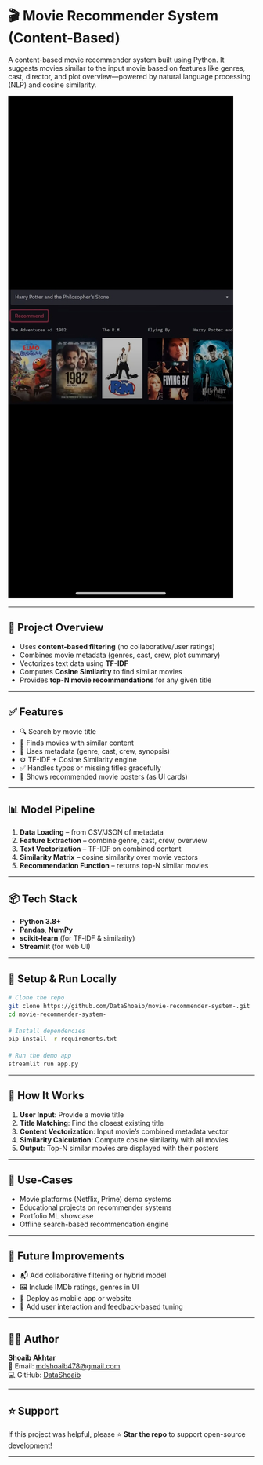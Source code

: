 # 🎬 Movie Recommender System (Content-Based)

A content-based movie recommender system built using Python. It suggests movies similar to the input movie based on features like genres, cast, director, and plot overview—powered by natural language processing (NLP) and cosine similarity.

![App Screenshot](Screenshot_2025-07-12-19-26-33-078_com.whatsapp.jpg)

---

## 🚀 Project Overview

- Uses **content-based filtering** (no collaborative/user ratings)
- Combines movie metadata (genres, cast, crew, plot summary)
- Vectorizes text data using **TF-IDF**
- Computes **Cosine Similarity** to find similar movies
- Provides **top-N movie recommendations** for any given title

---

## ✅ Features

- 🔍 Search by movie title  
- 🎯 Finds movies with similar content  
- 🧠 Uses metadata (genre, cast, crew, synopsis)  
- ⚙️ TF-IDF + Cosine Similarity engine  
- ✅ Handles typos or missing titles gracefully  
- 🎥 Shows recommended movie posters (as UI cards)

---

## 📊 Model Pipeline

1. **Data Loading** – from CSV/JSON of metadata  
2. **Feature Extraction** – combine genre, cast, crew, overview  
3. **Text Vectorization** – TF-IDF on combined content  
4. **Similarity Matrix** – cosine similarity over movie vectors  
5. **Recommendation Function** – returns top-N similar movies

---

## 📦 Tech Stack

- **Python 3.8+**
- **Pandas**, **NumPy**
- **scikit‑learn** (for TF‑IDF & similarity)
- **Streamlit** (for web UI)

---

## 🔧 Setup & Run Locally

```bash
# Clone the repo
git clone https://github.com/DataShoaib/movie-recommender-system-.git
cd movie-recommender-system-

# Install dependencies
pip install -r requirements.txt

# Run the demo app
streamlit run app.py
```

---

## 🧠 How It Works

1. **User Input**: Provide a movie title  
2. **Title Matching**: Find the closest existing title  
3. **Content Vectorization**: Input movie’s combined metadata vector  
4. **Similarity Calculation**: Compute cosine similarity with all movies  
5. **Output**: Top-N similar movies are displayed with their posters

---

## 📌 Use-Cases

- Movie platforms (Netflix, Prime) demo systems
- Educational projects on recommender systems
- Portfolio ML showcase
- Offline search-based recommendation engine

---

## 🔮 Future Improvements

- 📬 Add collaborative filtering or hybrid model  
- 🖼 Include IMDb ratings, genres in UI  
- 📱 Deploy as mobile app or website  
- 🔄 Add user interaction and feedback-based tuning

---

## 👨‍💻 Author

**Shoaib Akhtar**  
📧 Email: [mdshoaib478@gmail.com](mailto:mdshoaib478@gmail.com)  
💻 GitHub: [DataShoaib](https://github.com/DataShoaib)

---

## ⭐ Support

If this project was helpful, please ⭐ **Star the repo** to support open-source development!

---
